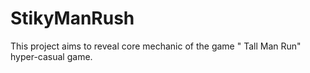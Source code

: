 # StikyManRush
 
This project aims to reveal core mechanic of the game " Tall Man Run" hyper-casual game. 
